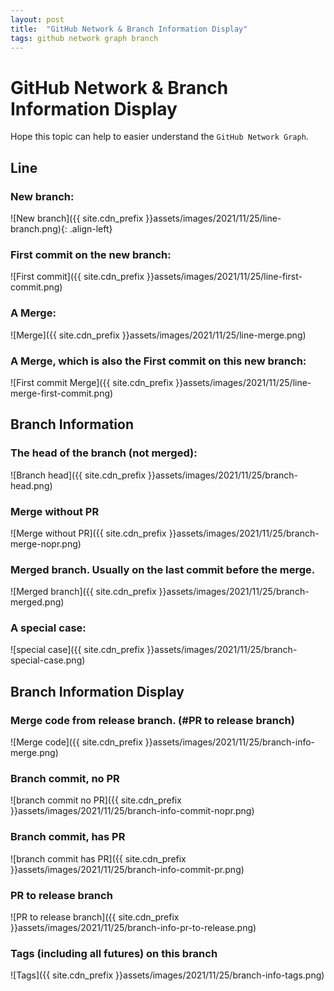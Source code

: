 ```yaml
---
layout: post
title:  "GitHub Network & Branch Information Display"
tags: github network graph branch
---
```

# GitHub Network & Branch Information Display
Hope this topic can help to easier understand the `GitHub Network Graph`.
  
## Line
### New branch:  
![New branch]({{ site.cdn_prefix }}assets/images/2021/11/25/line-branch.png){: .align-left}  
### First commit on the new branch:  
 ![First commit]({{ site.cdn_prefix }}assets/images/2021/11/25/line-first-commit.png)  
### A Merge:  
 ![Merge]({{ site.cdn_prefix }}assets/images/2021/11/25/line-merge.png)
### A Merge, which is also the First commit on this new branch:  
 ![First commit Merge]({{ site.cdn_prefix }}assets/images/2021/11/25/line-merge-first-commit.png)

## Branch Information
### The head of the branch (not merged):
 ![Branch head]({{ site.cdn_prefix }}assets/images/2021/11/25/branch-head.png)
### Merge without PR
 ![Merge without PR]({{ site.cdn_prefix }}assets/images/2021/11/25/branch-merge-nopr.png)
### Merged branch. Usually on the last commit before the merge.
 ![Merged branch]({{ site.cdn_prefix }}assets/images/2021/11/25/branch-merged.png)
### A special case:
 ![special case]({{ site.cdn_prefix }}assets/images/2021/11/25/branch-special-case.png)

## Branch Information Display
### Merge code from release branch. (#PR to release branch)
 ![Merge code]({{ site.cdn_prefix }}assets/images/2021/11/25/branch-info-merge.png)
### Branch commit, no PR
 ![branch commit no PR]({{ site.cdn_prefix }}assets/images/2021/11/25/branch-info-commit-nopr.png)
### Branch commit, has PR
 ![branch commit has PR]({{ site.cdn_prefix }}assets/images/2021/11/25/branch-info-commit-pr.png)
### PR to release branch
 ![PR to release branch]({{ site.cdn_prefix }}assets/images/2021/11/25/branch-info-pr-to-release.png)
### Tags (including all futures) on this branch
 ![Tags]({{ site.cdn_prefix }}assets/images/2021/11/25/branch-info-tags.png)
